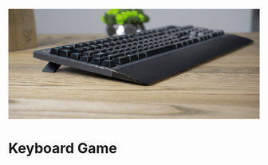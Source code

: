 ![Иллюстрация к проекту](https://github.com/GarryFirst-cripto/resurses/blob/master/pictures/keyboard-1.jpg?raw=true)
# Keyboard Game

